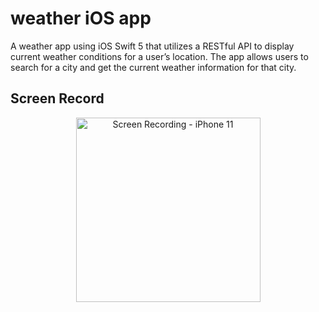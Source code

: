# weather iOS app

 A weather app using iOS Swift 5 that utilizes a RESTful API to display current weather conditions for a user’s location. The app allows users to search for a city and get the current weather information for that city.

## Screen Record 


 <p align="center">
    <img src="./docs/Simulator Screen Recording - iPhone 11 - 2023-02-24 at 11.03.16.gif"
         alt="Screen Recording - iPhone 11"
         width="295px"
         style="display: block; margin: 0 auto"/>
</p>